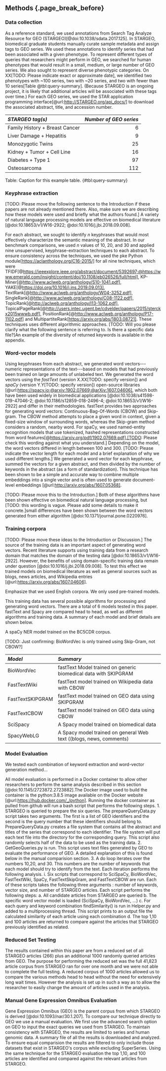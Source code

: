 ## Methods {.page_break_before}

### Data collection

As a reference standard, we used annotations from Search Tag Analyze Resource for GEO (STARGEO)[@doi:10.1038/sdata.2017.125]. In STARGEO, biomedical graduate students manually curate sample metadata and assign tags to GEO series. We used these annotations to identify series that had been associated with a given phenotype. To represent different types of queries that researchers might perform in GEO, we searched for human phenotypes that would result in a small, medium, or large number of GEO series. We also sought to represent diverse phenotypic categories. On XX[TODO: Please indicate exact or approximate date], we identified two phenotypes with ~100 series, two with ~20 series, and two with fewer than 10 series[Table @tbl:query-summary]. (Because STARGEO is an ongoing project, it is likely that additional articles will be associated with these tags over time.) For each GEO series, we used the STAR application programming interface[@url:http://STARGEO.org/api_docs/] to download the associated abstract, title, and accession number. 

| *STARGEO tag(s)*               | *Number of GEO series*  |
|:-------------------------------|------------------------:|
| Family History + Breast Cancer |                       6 |
| Liver Damage + Hepatitis       |                       9 |
| Monozygotic Twins              |                      25 |
| Kidney + Tumor + Cell Line     |                      16 |
| Diabetes + Type 1              |                      97 |
| Osteosarcoma                   |                     112 |

Table: Caption for this example table. {#tbl:query-summary}

### Keyphrase extraction

[TODO: Please move the following sentence to the Introduction if these papers are not already mentioned there. Also, make sure we are describing how these models were used and briefly what the authors found.] A variety of natural language processing models are effective on biomedical literature [@doi:10.18653/v1/W16-2922; @doi:10.1016/j.jbi.2018.09.008].

For each abstract, we sought to identify *n* keyphrases that would most effectively characterize the semantic meaning of the abstract. In our benchmark comparisons, we used *n* values of 10, 20, and 30 and applied nine unsupervised, keyphrase-extraction techniques to each abstract. To ensure consistency across the techniques, we used the pke Python module[https://aclanthology.org/C16-2015/] for all nine techniques, which were TFIDF[@https://ieeexplore.ieee.org/abstract/document/5392697;@https://www.emerald.com/insight/content/doi/10.1108/eb026526/full/html], KP-Miner[@http://www.aclweb.org/anthology/S10-1041.pdf], YAKE[@https://doi.org/10.1016/j.ins.2019.09.013], TextRank[@http://www.aclweb.org/anthology/W04-3252.pdf], SingleRank[@http://www.aclweb.org/anthology/C08-1122.pdf], TopicRank[@http://aclweb.org/anthology/I13-1062.pdf], TopicalPageRank[@http://users.intec.ugent.be/cdvelder/papers/2015/sterckx2015wwwb.pdf], PositionRank[@http://www.aclweb.org/anthology/P17-1102.pdf] and MultipartiteRank[https://arxiv.org/abs/1803.08721]. These techniques uses different algorithmic approaches. [TODO: Will you please clarify what the following sentence is referring to. Is there a specific data file?]An example of the diversity of returned keywords is available in the appendix.

### Word-vector models

Using keyphrases from each abstract, we generated word vectors---numeric representations of the text---based on models that had previously been trained on large amounts of unlabeled text. We generated the word vectors using the *fastText* (version X.XX[TODO: specify version]) and *spaCy* (version Y.Y[TODO: specify version]) open-source libraries [@url:https://spacy.io;@arxiv:1902.07669;@arXiv:1607.04606], which both have been used widely in biomedical applications [@doi:10.1038/s41598-019-47046-2; @doi:10.1186/s12859-018-2496-4; @doi:10.18653/v1/W16-2922] and differ in their methodologies. fastText provides two approaches for generating word vectors: Continuous-Bag-Of-Words (CBOW) and Skip-gram. The CBOW method attempts to place a given word in context, given a fixed-size window of surrounding words, whereas the Skip-gram method considers a random, nearby word. For spaCy, we used named-entity recognition models that use tokenized, hashed representations constructed from word features[@https://arxiv.org/pdf/1902.07669.pdf].[TODO: Please check this wording against what you understand.] Depending on the model, the word vectors differed in length between 100 and 300. [TODO: Please indicate the vector length for each model and a brief explanation of why we used different lengths.] We generated a word vector for each keyphrase, summed the vectors for a given abstract, and then divided by the number of keywords in the abstract (as a form of standardization). This technique has been shown to be a simple and accurate way to combine multiple embeddings into a single vector and is often used to generate document-level embeddings [@url:http://arxiv.org/abs/1607.05368].

[TODO: Please move this to the Introduction.] Both of these algorithms have been shown effective on biomedical natural language processing, but [TODO: this wording is vague. Please add some details to make it concrete.]small differences have been shown between the word vectors generated from either algorithm [@doi:10.1371/journal.pone.0220976].

### Training corpora

[TODO: Please move these ideas to the Introduction or Discussion.] The source of the training data is an important aspect of generating word vectors. Recent literature supports using training data from a research domain that matches the domain of the testing data [@doi:10.18653/v1/W16-2922]. However, the benefits of using domain-specific training data remain under question [@doi:10.1016/j.jbi.2018.09.008]. To test this effect we trained models on biomedical literature as well as general sources such as blogs, news articles, and Wikipedia entries [@url:https://arxiv.org/abs/1607.04606].

Emphasize that we used English corpora.
We only used pre-trained models.

This training data has several possible algorithms for processing and generating word vectors. There are a total of 6 models tested in this paper. fastText and Spacy are compared head to head, as well as different algorithms and training data. A summary of each model and brief details are shown below. 

A spaCy NER model trained on the BC5CDR corpus.

[TODO: Just confirming: BioWordVec is only trained using Skip-Gram, not CBOW?]

| *Model* | *Summary* |
|:--------|:---------|
| BioWordVec        | fastText Model trained on generic biomedical data with SKIPGRAM    |
| FastTextWiki      | fastText model trained on Wikipedia data with CBOW                 |
| FastTextSKIPGRAM  | fastText model trained on GEO data using SKIPGRAM                  |
| FastTextCBOW      | fastText model trained on GEO data using CBOW                      |
| SciSpacy          | A Spacy model trained on biomedical data                           |
| SpacyWebLG        | A Spacy model trained on general Web text ((blogs, news, comments) |

### Model Evaluation 
 
We tested each combination of keyword extraction and word-vector generation method...

All model evaluation is performed in a Docker container to allow other researchers to perform the same analysis described in this section [@doi:10.1145/2723872.2723882].The Docker image 
used to build the container is the python:3.8.5 image available on the Docker website [@url:https://hub.docker.com/_/python]. Running the docker container as pulled from github will run a bash script that performs the following
steps. 
    1. STARGEO is queried to prepare the six queries. The prepareQueryData.py script takes two arguments. The first is a list of GEO identifiers and the second is the query number that these identifiers
    should belong to. PrepareQueryData.py creates a file system that contains all the abstract and titles of the series that correspond to each identifier. The file system will put each text file into the directory for the corresponding
    query. This script also randomly selects half of the data to be used as the training data. 
    2. GetGeoQueries.py is run. This script uses text files generated by GEO to evaluate the performance of GEO. A detailed explanation of this is found below in the manual comparision section.
    3. A do loop iterates over the numbers 10,20, and 30. This numbers are the number of keywords that each model should try to identify from the text. Each iteration performs the following analysis.
        i. Six scripts that correspond to SciSpaCy, BioWordVec, FastTextWiki, SpaCy, FastTextSkipGram, and FastTextCBOW are run. Each of these scripts takes the following three arguments : number of keywords, vector size, and number of STARGEO articles. Each script performs the following steps:
            a. All candidate articles from STARGEO are queried
            b. The specific word vector model is loaded (SciSpaCy, BioWordVec, ...)
            c. For each query and keyword combination findSimilarity() is run in Helper.py and added to a multiprocessing thread. This script prints to an output file the calculated similarity of each article using each combination
            d. The top 1,10 and 100 articles are returned to compare against the articles that STARGEO previously identified as related. 

### Reduced Set Testing

The results contained within this paper are from a reduced set of all STARGEO articles (266) plus an additional 1000 randomly queried articles from GEO. The purpose for performing the reduced set was the full 41,823 article corpus from STARGEO
ran for over one month and we were not able to complete the full testing. A reduced corpus of 1000 articles allowed us to compare the various methods head to head without the need for extensively long wait times. However the analysis is set up 
in such a way as to allow the researcher to easily change the amount of articles used in the analysis. 

### Manual Gene Expression Omnibus Evaluation

Gene Expression Omnibus (GEO) is the parent corpus from which STARGEO is derived [@doi:10.1093/nar/30.1.207]. To compare our technique directly to GEO we use a manual evaluation. We first use the advanced search option on 
GEO to input the exact queries we used from STARGEO. To maintain consistency with STARGEO, the results are limited to series and human genomic data. A summary file of all the results is downloaded and analyzed. To ensure equal comparision
the results are filtered to only include those datasets that exist in STARGEO's corpus while excluding SuperSeries. Using the same technique for the STARGEO evaluation the top 1,10, and 100 articles are identified and compared against the relevant articles 
from STARGEO.  

